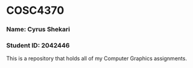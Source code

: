 # COSC4370

### Name: Cyrus Shekari
### Student ID: 2042446

This is a repository that holds all of my Computer Graphics assignments.

